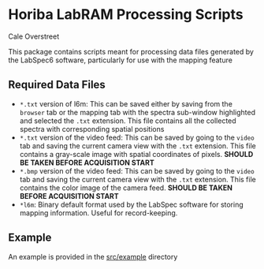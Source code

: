 # Horiba LabRAM Processing Scripts

Cale Overstreet

This package contains scripts meant for processing data files generated by the LabSpec6 software, particularly for use with the mapping feature

## Required Data Files

- `*.txt` version of l6m: This can be saved either by saving from the `browser` tab or the mapping tab with the spectra sub-window highlighted and selected the `.txt` extension. This file contains all the collected spectra with corresponding spatial positions
- `*.txt` version of the video feed: This can be saved by going to the `video` tab and saving the current camera view with the `.txt` extension. This file contains a gray-scale image with spatial coordinates of pixels. **SHOULD BE TAKEN BEFORE ACQUISITION START**
- `*.bmp` version of the video feed: This can be saved by going to the `video` tab and saving the current camera view with the `.txt` extension. This file contains the color image of the camera feed. **SHOULD BE TAKEN BEFORE ACQUISITION START**
- `*l6m`: Binary default format used by the LabSpec software for storing mapping information. Useful for record-keeping.

## Example

An example is provided in the [src/example](example) directory
